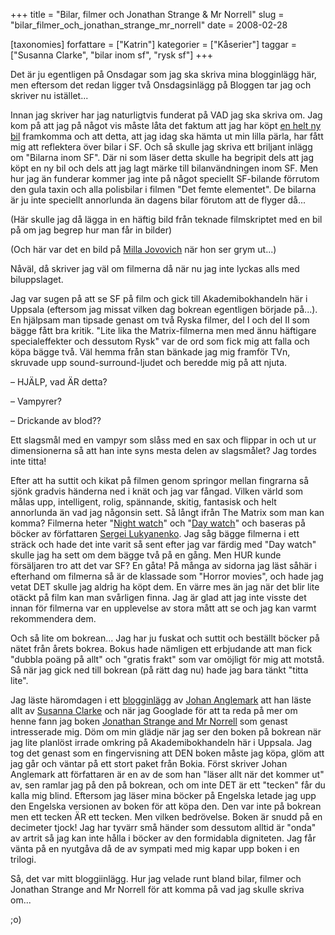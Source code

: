 +++
title = "Bilar, filmer och Jonathan Strange & Mr Norrell"
slug = "bilar_filmer_och_jonathan_strange_mr_norrell"
date = 2008-02-28

[taxonomies]
forfattare = ["Katrin"]
kategorier = ["Kåserier"]
taggar = ["Susanna Clarke", "bilar inom sf", "rysk sf"]
+++

Det är ju egentligen på Onsdagar som jag ska skriva mina blogginlägg här, men eftersom det redan ligger två Onsdagsinlägg på Bloggen tar jag och skriver nu istället...

Innan jag skriver har jag naturligtvis funderat på VAD jag ska skriva om. Jag kom på att jag på något vis måste låta det faktum att jag har köpt [en helt ny bil](http://www.renault.se/sv/Personbilar/Clio-Storia.aspx) framkomma och att detta, att jag idag ska hämta ut min lilla pärla, har fått mig att reflektera över bilar i SF. Och så skulle jag skriva ett briljant inlägg om "Bilarna inom SF". Där ni som läser detta skulle ha begripit dels att jag köpt en ny bil och dels att jag lagt märke till bilanvändningen inom SF. Men hur jag än funderar kommer jag inte på något speciellt SF-bilande förrutom den gula taxin och alla polisbilar i filmen "Det femte elementet".  De bilarna är ju inte speciellt annorlunda än dagens bilar förutom att de flyger då...

(Här skulle jag då lägga in en häftig bild från teknade filmskriptet med en bil på om jag begrep hur man får in bilder)

(Och här var det en bild på [Milla Jovovich](http://www.imdb.com/name/nm0000170) när hon ser grym ut...)

Nåväl, då skriver jag väl om filmerna då när nu jag inte lyckas alls med biluppslaget.

Jag var sugen på att se SF på film och gick till Akademibokhandeln här i Uppsala (eftersom jag missat vilken dag bokrean egentligen började på...). En hjälpsam man tipsade genast om två Ryska filmer, del I och del II som bägge fått bra kritik. "Lite lika the Matrix-filmerna men med ännu häftigare specialeffekter och dessutom Rysk" var de ord som fick mig att falla och köpa bägge två. Väl hemma från stan bänkade jag mig framför TVn, skruvade upp sound-surround-ljudet och beredde mig på att njuta.

– HJÄLP, vad ÄR detta?

– Vampyrer?

– Drickande av blod??

Ett slagsmål med en vampyr som slåss med en sax och flippar in och ut ur dimensionerna så att han inte syns mesta delen av slagsmålet? Jag tordes inte titta!

Efter att ha suttit och kikat på filmen genom springor mellan fingrarna så sjönk gradvis händerna ned i knät och jag var fångad. Vilken värld som målas upp, intelligent, rolig, spännande, skitig, fantasisk och helt annorlunda än vad jag någonsin sett. Så långt ifrån The Matrix som man kan komma? Filmerna heter "[Night watch](http://en.wikipedia.org/wiki/Night_Watch_%282004_film%29)" och "[Day watch](http://en.wikipedia.org/wiki/Day_Watch)" och baseras på böcker av författaren [Sergei Lukyanenko](http://en.wikipedia.org/wiki/Sergey_Lukyanenko). Jag såg bägge filmerna i ett sträck och hade det inte varit så sent efter jag var färdig med "Day watch" skulle jag ha sett om dem bägge två på en gång. Men HUR kunde försäljaren tro att det var SF? En gåta! På många av sidorna jag läst såhär i efterhand om filmerna så är de klassade som "Horror movies", och hade jag vetat DET skulle jag aldrig ha köpt dem. En värre mes än jag när det blir lite otäckt på film kan man svårligen finna. Jag är glad att jag inte visste det innan för filmerna var en upplevelse av stora mått att se och jag kan varmt rekommendera dem.

Och så lite om bokrean... Jag har ju fuskat och suttit och beställt böcker på nätet från årets bokrea. Bokus hade nämligen ett erbjudande att man fick "dubbla poäng på allt" och "gratis frakt" som var omöjligt för mig att motstå. Så när jag gick ned till bokrean (på rätt dag nu) hade jag bara tänkt "titta lite".

Jag läste häromdagen i ett [blogginlägg](favoritforfattare) av [Johan Anglemark](author/anglemark)  att han läste allt av [Susanna Clarke](http://en.wikipedia.org/wiki/Susanna_Clarke) och när jag Googlade för att ta reda på mer om henne fann jag boken [Jonathan Strange and Mr Norrell](http://en.wikipedia.org/wiki/Jonathan_Strange_%26_Mr_Norrell) som genast intresserade mig. Döm om min glädje när jag ser den boken på bokrean när jag lite planlöst irrade omkring på Akademibokhandeln här i Uppsala. Jag tog det genast som en fingervisning att DEN boken måste jag köpa, glöm att jag går och väntar på ett stort paket från Bokia. Först skriver Johan Anglemark att författaren är en av de som han "läser allt när det kommer ut" av, sen ramlar jag på den på bokrean, och om inte DET är ett "tecken" får du kalla mig blind. Eftersom jag läser mina böcker på Engelska letade jag upp den Engelska versionen av boken för att köpa den. Den var inte på bokrean men ett tecken ÄR ett tecken. Men vilken bedrövelse. Boken är snudd på en decimeter tjock! Jag har tyvärr små händer som dessutom alltid är "onda" av artrit så jag kan inte hålla i böcker av den formidabla digniteten. Jag får vänta på en nyutgåva då de av sympati med mig kapar upp boken i en trilogi.

Så, det var mitt bloggiinlägg. Hur jag velade runt bland bilar, filmer och Jonathan Strange and Mr Norrell för att komma på vad jag skulle skriva om...

;o)
